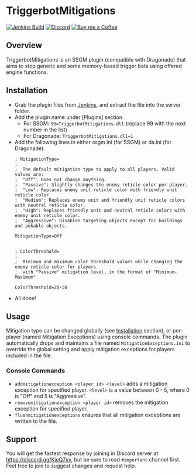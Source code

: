 # TriggerbotMitigations
[![Jenkins Build](https://img.shields.io/jenkins/build?jobUrl=https%3A%2F%2Fci.unstoppable.work%2Fjob%2FSSGM%2520Plugins%2Fjob%2FTriggerbotMitigations%2F)](https://ci.unstoppable.work/job/SSGM%20Plugins/job/TriggerbotMitigations/)
[![Discord](https://img.shields.io/discord/647431164138749966?label=support)](https://discord.gg/KjeQ7xv)
[![Buy me a Coffee](https://img.shields.io/badge/buy%20me%20a%20coffee-yellow)](https://buymeacoffee.com/theunstoppable)

## Overview
TriggerbotMitigations is an SSGM plugin (compatible with Dragonade) that aims to stop generic and some memory-based trigger bots using offered engine functions.

## Installation
- Grab the plugin files from [Jenkins](https://ci.unstoppable.work/job/SSGM%20Plugins/job/TriggerbotMitigations/), and extract the file into the server folder.
- Add the plugin name under \[Plugins\] section.
  - For SSGM: `99=TriggerbotMitigations.dll` (replace 99 with the next number in the list)
  - For Dragonade: `TriggerbotMitigations.dll=1`
- Add the following lines in either ssgm.ini (for SSGM) or da.ini (for Dragonade).
   ```
   ; MitigationType=
   ; 
   ;  The default mitigation type to apply to all players. Valid values are:
   ;  "Off": Does not change anything.
   ;  "Passive": Slightly changes the enemy reticle color per-player.
   ;  "Low": Replaces enemy unit reticle color with friendly unit reticle color.
   ;  "Medium": Replaces enemy unit and friendly unit reticle colors with neutral reticle color.
   ;  "High": Replaces friendly unit and neutral reticle colors with enemy unit reticle color.
   ;  "Aggressive": Disables targeting objects except for buildings and pokable objects.
   
   MitigationType=Off
   
   
   ; ColorThreshold=
   ; 
   ;  Minimum and maximum color threshold values while changing the enemy reticle color for players
   ;  with "Passive" mitigation level, in the format of "Minimum-Maximum".
   
   ColorThreshold=20-50
   ```
- All done!

## Usage
Mitigation type can be changed globally (see [Installation](#installation) section), or per-player (named Mitigation Exceptions) using console commands.
The plugin automatically drops and maintains a file named `MitigationExceptions.ini` to override the global setting and apply mitigation exceptions for players included in the file.

### Console Commands
- `addmitigationexception <player id> <level>` adds a mitigation exception for specified player. `<level>` is a value between 0 - 5, where 0 is "Off" and 5 is "Aggressive".
- `removemitigationexception <player id>` removes the mitigation exception for specified player.
- `flushmitigationexceptions` ensures that all mitigation exceptions are written to the file.

## Support
You will get the fastest response by joining in Discord server at https://discord.gg/KjeQ7xv, but be sure to read `#important` channel first.  
Feel free to join to suggest changes and request help.  
